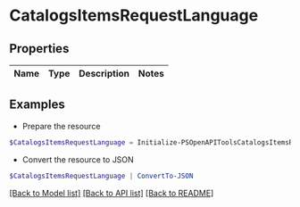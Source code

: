 # CatalogsItemsRequestLanguage
## Properties

Name | Type | Description | Notes
------------ | ------------- | ------------- | -------------

## Examples

- Prepare the resource
```powershell
$CatalogsItemsRequestLanguage = Initialize-PSOpenAPIToolsCatalogsItemsRequestLanguage 
```

- Convert the resource to JSON
```powershell
$CatalogsItemsRequestLanguage | ConvertTo-JSON
```

[[Back to Model list]](../README.md#documentation-for-models) [[Back to API list]](../README.md#documentation-for-api-endpoints) [[Back to README]](../README.md)

